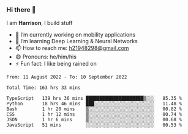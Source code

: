 ### Hi there 👋

I am **Harrison**, I build stuff 

<!--
**drogon98/drogon98** is a ✨ _special_ ✨ repository because its `README.md` (this file) appears on your GitHub profile.

Here are some ideas to get you started:

- 🔭 I’m currently working on ...
- 🌱 I’m currently learning ...
- 👯 I’m looking to collaborate on ...
- 🤔 I’m looking for help with ...
- 💬 Ask me about ...
- 📫 How to reach me: ...
- 😄 Pronouns: ...
- ⚡ Fun fact: ...
-->
<!--[![Anurag's GitHub stats](https://github-readme-stats.vercel.app/api?username=drogon98&theme=merko&show_icons=true)](https://github.com/anuraghazra/github-readme-stats)-->

- 🔭 I’m currently working on mobility applications
- 🌱 I’m learning Deep Learning & Neural Networks
- 📫 How to reach me: h21948298@gmail.com
- 😄 Pronouns: he/him/his
- ⚡ Fun fact: I like being rained on

<!--START_SECTION:waka-->

```text
From: 11 August 2022 - To: 10 September 2022

Total Time: 163 hrs 33 mins

TypeScript   139 hrs 36 mins █████████████████████▒░░░   85.35 %
Python       18 hrs 46 mins  ███░░░░░░░░░░░░░░░░░░░░░░   11.48 %
Bash         1 hr 20 mins    ▒░░░░░░░░░░░░░░░░░░░░░░░░   00.82 %
CSS          1 hr 12 mins    ▒░░░░░░░░░░░░░░░░░░░░░░░░   00.74 %
JSON         1 hr 6 mins     ▒░░░░░░░░░░░░░░░░░░░░░░░░   00.68 %
JavaScript   51 mins         ░░░░░░░░░░░░░░░░░░░░░░░░░   00.53 %
```

<!--END_SECTION:waka-->
